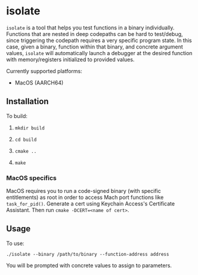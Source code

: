 # isolate

`isolate` is a tool that helps you test functions in a binary individually. Functions that are nested in deep codepaths can be hard to test/debug, since triggering the codepath requires a very specific program state. In this case, given a binary, function within that binary, and concrete argument values, `isolate` will automatically launch a debugger at the desired function with memory/registers initialized to provided values.

Currently supported platforms:

* MacOS (AARCH64)

## Installation
To build:

1. `mkdir build`

2. `cd build`

3. `cmake ..`

4. `make`

### MacOS specifics
MacOS requires you to run a code-signed binary (with specific entitlements) as root in order to access Mach port functions like `task_for_pid()`. Generate a cert using Keychain Access's Certificate Assistant. Then run `cmake -DCERT=<name of cert>`.

## Usage
To use:

```./isolate --binary /path/to/binary --function-address address```

You will be prompted with concrete values to assign to parameters.
